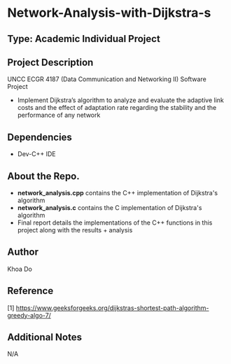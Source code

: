 # Network-Analysis-with-Dijkstra-s

## Type: Academic Individual Project

## Project Description
UNCC ECGR 4187 (Data Communication and Networking II) Software Project
  - Implement Dijkstra’s algorithm to analyze and evaluate the adaptive link costs and the effect of adaptation rate regarding the stability and the performance of any network

## Dependencies
  - Dev-C++ IDE

## About the Repo.
  - **network_analysis.cpp** contains the C++ implementation of Dijkstra's algorithm
  - **network_analysis.c** contains the C implementation of Dijkstra's algorithm
  - Final report details the implementations of the C++ functions in this project along with the results + analysis

## Author
Khoa Do

## Reference
[1] https://www.geeksforgeeks.org/dijkstras-shortest-path-algorithm-greedy-algo-7/

## Additional Notes
N/A
